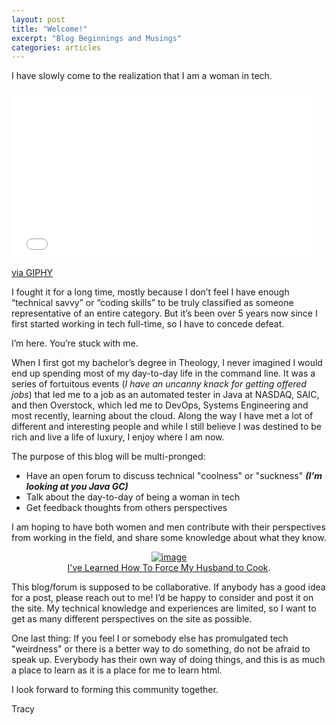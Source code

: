 ```yaml
---
layout: post
title: "Welcome!"
excerpt: "Blog Beginnings and Musings"
categories: articles
---
```


I have slowly come to the realization that I am a woman in tech.

<iframe src="//giphy.com/embed/3o7abBP0nMjrdIvaCY" width="480" height="270" frameBorder="0" class="giphy-embed" allowFullScreen></iframe><p><a href="http://giphy.com/gifs/thedailyshow-wow-what-omg-3o7abBP0nMjrdIvaCY">via GIPHY</a></p>

I fought it for a long time, mostly because I don’t feel I have enough “technical savvy” or “coding skills” to be truly classified as someone representative of an entire category.  But it’s been over 5 years now since I first started working in tech full-time, so I have to concede defeat.

I’m here.  You’re stuck with me.

When I first got my bachelor’s degree in Theology, I never imagined I would end up spending most of my day-to-day life in the command line.  It was a series of fortuitous events (<i>I have an uncanny knack for getting offered jobs</i>) that led me to a job as an automated tester in Java at NASDAQ, SAIC, and then Overstock, which led me to DevOps, Systems Engineering and most recently, learning about the cloud.  Along the way I have met a lot of different and interesting people and while I still believe I was destined to be rich and live a life of luxury, I enjoy where I am now.

The purpose of this blog will be multi-pronged: 

* Have an open forum to discuss technical "coolness" or "suckness" <i><b>(I'm looking at you Java GC)</b></i>
* Talk about the day-to-day of being a woman in tech
* Get feedback thoughts from others perspectives

I am hoping to have both women and men contribute with their perspectives from working in the field, and share some knowledge about what they know.

<figure><center>
  <a href="http://imgs.xkcd.com/comics/sandwich.png"><img src="http://imgs.xkcd.com/comics/sandwich.png" alt="image"></a>
  <figcaption><a href="http://imgs.xkcd.com/comics/sandwich.png" title="I've Learned How To Force My Husband to Cook">I've Learned How To Force My Husband to Cook</a>.</figcaption>
</center></figure>

This blog/forum is supposed to be collaborative.  If anybody has a good idea for a post, please reach out to me!  I’d be happy to consider and post it on the site.  My technical knowledge and experiences are limited, so I want to get as many different perspectives on the site as possible.

One last thing: If you feel I or somebody else has promulgated tech "weirdness" or there is a better way to do something, do not be afraid to speak up.  Everybody has their own way of doing things, and this is as much a place to learn as it is a place for me to learn html.

I look forward to forming this community together.

Tracy
